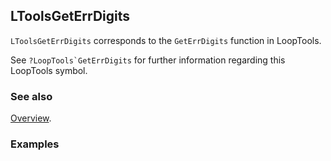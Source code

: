 ## LToolsGetErrDigits

`LToolsGetErrDigits` corresponds to the `GetErrDigits` function in LoopTools.

See ``?LoopTools`GetErrDigits`` for further information regarding this LoopTools symbol.

### See also

[Overview](Extra/FeynHelpers.md).

### Examples